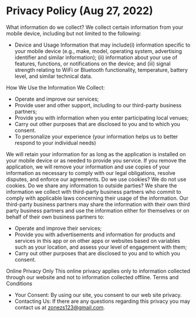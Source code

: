 # Privacy Policy (Aug 27, 2022)

What information do we collect?
We collect certain information from your mobile device, including but not limited to the following:

* Device and Usage Information that may include(i) information specific to your mobile device (e.g., make, model, operating system, advertising identifier and similar information); (ii) information about your use of features, functions, or notifications on the device; and (iii) signal strength relating to WiFi or Bluetooth functionality, temperature, battery level, and similar technical data.

How We Use the Information We Collect:

* Operate and improve our services;
* Provide user and other support, including to our third-party business partners;
* Provide you with information when you enter participating local venues;
* Carry out other purposes that are disclosed to you and to which you consent.
* To personalize your experience
(your information helps us to better respond to your individual needs)

We will retain your information for as long as the application is installed on your mobile device or as needed to provide you service. If you remove the application, we will remove your information and use copies of your information as necessary to comply with our legal obligations, resolve disputes, and enforce our agreements.
Do we use cookies?
We do not use cookies.
Do we share any information to outside parties?
We share the information we collect with third-party business partners who commit to comply with applicable laws concerning their usage of the information. Our third-party business partners may share the information with their own third party business partners and use the information either for themselves or on behalf of their own business partners to:

* Operate and improve their services;
* Provide you with advertisements and information for products and services in this app or on other apps or websites based on variables such as your location, and assess your level of engagement with them;
* Carry out other purposes that are disclosed to you and to which you consent.

Online Privacy Only
This online privacy applies only to information collected through our website and not to information collected offline.
Terms and Conditions

* Your Consent: By using our site, you consent to our web site privacy.
* Contacting Us: If there are any questions regarding this privacy you may contact us at zonezs123@gmail.com.
